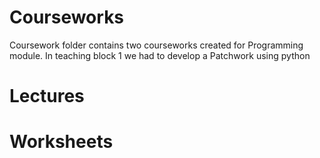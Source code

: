 # Courseworks
Coursework folder contains two courseworks created for Programming module. In teaching block 1 we had to develop a Patchwork using python 

# Lectures

# Worksheets

